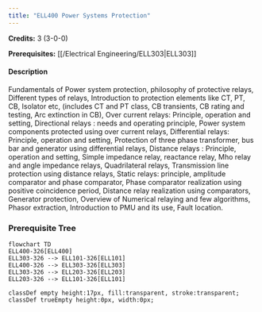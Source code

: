 ```yaml
---
title: "ELL400 Power Systems Protection"
---
```

**Credits:** 3 (3-0-0)

**Prerequisites:** [[/Electrical Engineering/ELL303|ELL303]]

#### Description
Fundamentals of Power system protection, philosophy of protective relays, Different types of relays, Introduction to protection elements like CT, PT, CB, Isolator etc, (includes CT and PT class, CB transients, CB rating and testing, Arc extinction in CB), Over current relays: Principle, operation and setting, Directional relays : needs and operating principle, Power system components protected using over current relays, Differential relays: Principle, operation and setting, Protection of three phase transformer, bus bar and generator using differential relays, Distance relays : Principle, operation and setting, Simple impedance relay, reactance relay, Mho relay and angle impedance relays, Quadrilateral relays, Transmission line protection using distance relays, Static relays: principle, amplitude comparator and phase comparator, Phase comparator realization using positive coincidence period, Distance relay realization using comparators, Generator protection, Overview of Numerical relaying and few algorithms, Phasor extraction, Introduction to PMU and its use, Fault location.

### Prerequisite Tree

```mermaid
flowchart TD
ELL400-326[ELL400]
ELL303-326 --> ELL101-326[ELL101]
ELL400-326 --> ELL303-326[ELL303]
ELL303-326 --> ELL203-326[ELL203]
ELL203-326 --> ELL101-326[ELL101]

classDef empty height:17px, fill:transparent, stroke:transparent;
classDef trueEmpty height:0px, width:0px;
```